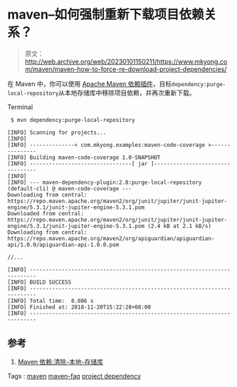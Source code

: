# maven–如何强制重新下载项目依赖关系？

> 原文：<http://web.archive.org/web/20230101150211/https://www.mkyong.com/maven/maven-how-to-force-re-download-project-dependencies/>

在 Maven 中，你可以使用 [Apache Maven 依赖插件](http://web.archive.org/web/20210814213520/https://maven.apache.org/plugins/maven-dependency-plugin/index.html)，目标`dependency:purge-local-repository`从本地存储库中移除项目依赖，并再次重新下载。

Terminal

```
 $ mvn dependency:purge-local-repository

[INFO] Scanning for projects...
[INFO]
[INFO] --------------< com.mkyong.examples:maven-code-coverage >---------------
[INFO] Building maven-code-coverage 1.0-SNAPSHOT
[INFO] --------------------------------[ jar ]---------------------------------
[INFO]
[INFO] --- maven-dependency-plugin:2.8:purge-local-repository (default-cli) @ maven-code-coverage ---
Downloading from central: https://repo.maven.apache.org/maven2/org/junit/jupiter/junit-jupiter-engine/5.3.1/junit-jupiter-engine-5.3.1.pom
Downloaded from central: https://repo.maven.apache.org/maven2/org/junit/jupiter/junit-jupiter-engine/5.3.1/junit-jupiter-engine-5.3.1.pom (2.4 kB at 2.1 kB/s)
Downloading from central: https://repo.maven.apache.org/maven2/org/apiguardian/apiguardian-api/1.0.0/apiguardian-api-1.0.0.pom

//...

[INFO] ------------------------------------------------------------------------
[INFO] BUILD SUCCESS
[INFO] ------------------------------------------------------------------------
[INFO] Total time:  8.086 s
[INFO] Finished at: 2018-11-20T15:22:28+08:00
[INFO] ------------------------------------------------------------------------ 
```

## 参考

1.  [Maven 依赖:清除-本地-存储库](http://web.archive.org/web/20210814213520/https://maven.apache.org/plugins/maven-dependency-plugin/purge-local-repository-mojo.html)

Tags : [maven](http://web.archive.org/web/20210814213520/https://mkyong.com/tag/maven/) [maven-faq](http://web.archive.org/web/20210814213520/https://mkyong.com/tag/maven-faq/) [project dependency](http://web.archive.org/web/20210814213520/https://mkyong.com/tag/project-dependency/)<input type="hidden" id="mkyong-current-postId" value="14819">